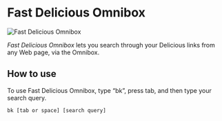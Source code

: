 # Fast Delicious Omnibox

![Fast Delicious Omnibox](https://photos-3.dropbox.com/t/0/AACoBHbII1cBj_L-ERX92jSU0GfJdgCb-caR7xWHDHPynw/12/64436654/png/1024x768/3/1400108400/0/2/ad.png/d5j9xdgmkk09opBU-4AHpn1iciB7uwcmXSP1Gtd5tOM)

*Fast Delicious Omnibox* lets you search through your Delicious links from any Web page, via the Omnibox.

## How to use

To use Fast Delicious Omnibox, type “bk”, press tab, and then type your search query.

```
bk [tab or space] [search query]
```